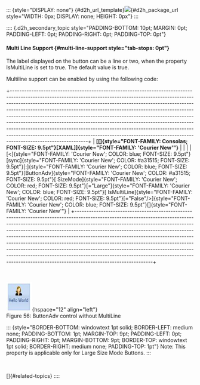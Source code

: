 ::: {style="DISPLAY: none"}
[](ms-xhelp:///?Id=d2h_url_template){#d2h_url_template}![](!package_url!){#d2h_package_url style="WIDTH: 0px; DISPLAY: none; HEIGHT: 0px"}
:::

:::: {.d2h_secondary_topic style="PADDING-BOTTOM: 10pt; MARGIN: 0pt; PADDING-LEFT: 0pt; PADDING-RIGHT: 0pt; PADDING-TOP: 0pt"}
#### Multi Line Support {#multi-line-support style="tab-stops: 0pt"}

The label displayed on the button can be a line or two, when the property IsMultiLine is set to true. The default value is true.

Multiline support can be enabled by using the following code:

+--------------------------------------------------------------------------------------------------------------------------------------------------------------------------------------------------------------------------------------------------------------------------------------------------------------------------------------------------------------------------------------------------------------------------------------------------------------------------------------------------------------------------------------------------------------------------------------------------------------------------------------------------------------------------------+
| **[\[]{style="FONT-FAMILY: Consolas; FONT-SIZE: 9.5pt"}[XAML\]]{style="FONT-FAMILY: 'Courier New'"}**                                                                                                                                                                                                                                                                                                                                                                                                                                                                                                                                                                          |
|                                                                                                                                                                                                                                                                                                                                                                                                                                                                                                                                                                                                                                                                                |
| [\<]{style="FONT-FAMILY: 'Courier New'; COLOR: blue; FONT-SIZE: 9.5pt"}[sync]{style="FONT-FAMILY: 'Courier New'; COLOR: #a31515; FONT-SIZE: 9.5pt"}[:]{style="FONT-FAMILY: 'Courier New'; COLOR: blue; FONT-SIZE: 9.5pt"}[ButtonAdv]{style="FONT-FAMILY: 'Courier New'; COLOR: #a31515; FONT-SIZE: 9.5pt"}[ SizeMode]{style="FONT-FAMILY: 'Courier New'; COLOR: red; FONT-SIZE: 9.5pt"}[=\"Large\"]{style="FONT-FAMILY: 'Courier New'; COLOR: blue; FONT-SIZE: 9.5pt"}[ IsMultiLine]{style="FONT-FAMILY: 'Courier New'; COLOR: red; FONT-SIZE: 9.5pt"}[=\"False\"/\>]{style="FONT-FAMILY: 'Courier New'; COLOR: blue; FONT-SIZE: 9.5pt"}[]{style="FONT-FAMILY: 'Courier New'"} |
+--------------------------------------------------------------------------------------------------------------------------------------------------------------------------------------------------------------------------------------------------------------------------------------------------------------------------------------------------------------------------------------------------------------------------------------------------------------------------------------------------------------------------------------------------------------------------------------------------------------------------------------------------------------------------------+

 

![](ImagesExt/image30_60.jpg){hspace="12" align="left"}\
Figure 56: ButtonAdv control without MultiLine

::: {style="BORDER-BOTTOM: windowtext 1pt solid; BORDER-LEFT: medium none; PADDING-BOTTOM: 1pt; MARGIN-TOP: 9pt; PADDING-LEFT: 0pt; PADDING-RIGHT: 0pt; MARGIN-BOTTOM: 9pt; BORDER-TOP: windowtext 1pt solid; BORDER-RIGHT: medium none; PADDING-TOP: 1pt"}
Note: This property is applicable only for Large Size Mode Buttons.
:::

 

[]{#related-topics}
::::
